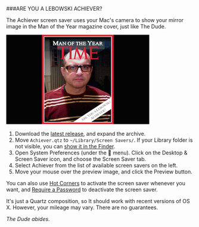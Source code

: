 ###ARE YOU A LEBOWSKI ACHIEVER?

The Achiever screen saver uses your Mac's camera to show your mirror image in the Man of the Year magazine cover, just like The Dude.

![screen shot](screenshot.png)

1. Download the [latest release](https://github.com/kolpanic/Achiever/releases), and expand the archive.
2. Move `Achiever.qtz` to `~/Library/Screen Savers/`. If your Library folder is not visible, you can [show it in the Finder](http://support.apple.com/kb/PH18928?viewlocale=en_US).
3. Open System Preferences (under the  menu). Click on the Desktop & Screen Saver icon, and choose the Screen Saver tab.
4. Select Achiever from the list of available screen savers on the left.
5. Move your mouse over the preview image, and click the Preview button.

You can also use [Hot Corners](http://support.apple.com/kb/PH18796?viewlocale=en_US) to activate the screen saver whenever you want, and [Require a Password](http://support.apple.com/kb/PH18669?viewlocale=en_US) to deactivate the screen saver.

It's just a Quartz composition, so It should work with recent versions of OS X. However, your mileage may vary. There are no guarantees.

*The Dude abides.*